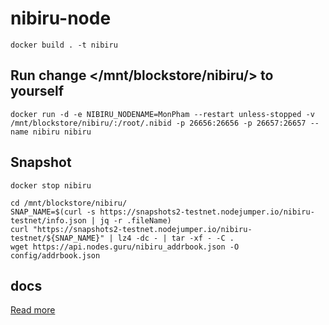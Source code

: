 # nibiru-node
    docker build . -t nibiru
## Run change <MonPham> </mnt/blockstore/nibiru/> to yourself

    docker run -d -e NIBIRU_NODENAME=MonPham --restart unless-stopped -v /mnt/blockstore/nibiru/:/root/.nibid -p 26656:26656 -p 26657:26657 --name nibiru nibiru
## Snapshot
    docker stop nibiru
    
    cd /mnt/blockstore/nibiru/
    SNAP_NAME=$(curl -s https://snapshots2-testnet.nodejumper.io/nibiru-testnet/info.json | jq -r .fileName)
    curl "https://snapshots2-testnet.nodejumper.io/nibiru-testnet/${SNAP_NAME}" | lz4 -dc - | tar -xf - -C .
    wget https://api.nodes.guru/nibiru_addrbook.json -O config/addrbook.json
## docs

[Read more](https://nodes.guru/nibiru/setup-guide/en)
